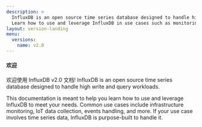 ```yaml
---
description: >
  InfluxDB is an open source time series database designed to handle high write and query loads.
  Learn how to use and leverage InfluxDB in use cases such as monitoring metrics, IoT data, and events.
layout: version-landing
menu:
  versions:
    name: v2.0
---
```


#### 欢迎
欢迎使用 InfluxDB v2.0 文档!
InfluxDB is an open source time series database designed to handle high write and query workloads.

This documentation is meant to help you learn how to use and leverage InfluxDB to meet your needs.
Common use cases include infrastructure monitoring, IoT data collection, events handling, and more.
If your use case involves time series data, InfluxDB is purpose-built to handle it.
